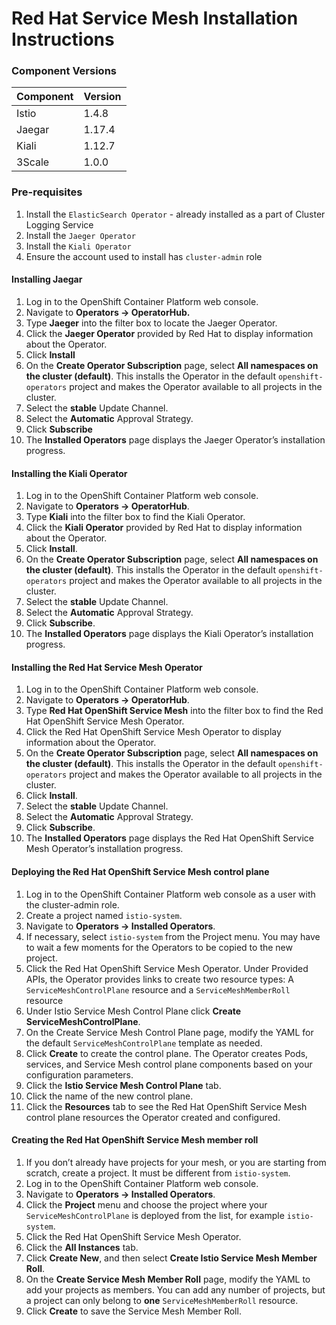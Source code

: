 # Red Hat Service Mesh Installation Instructions

### Component Versions

|**Component**|**Version**|
|-------------|-----------|
| Istio       |   1.4.8   |
| Jaegar      |   1.17.4  |
| Kiali       |   1.12.7  |
| 3Scale      |   1.0.0   |

### Pre-requisites

1. Install the `ElasticSearch Operator` - already installed as a part of Cluster Logging Service
2. Install the `Jaeger Operator`
3. Install the `Kiali Operator`
4. Ensure the account used to install has `cluster-admin` role

#### Installing Jaegar
1. Log in to the OpenShift Container Platform web console.
1. Navigate to **Operators → OperatorHub.**
1. Type **Jaeger** into the filter box to locate the Jaeger Operator.
1. Click the **Jaeger Operator** provided by Red Hat to display information about the Operator.
1. Click **Install**
1. On the **Create Operator Subscription** page, select **All namespaces on the cluster (default)**. This installs the Operator in the default `openshift-operators` project and makes the Operator available to all projects in the cluster.
1. Select the **stable** Update Channel.
1. Select the **Automatic** Approval Strategy.
1. Click **Subscribe**
1. The **Installed Operators** page displays the Jaeger Operator’s installation progress.


#### Installing the Kiali Operator

1. Log in to the OpenShift Container Platform web console.
1. Navigate to **Operators → OperatorHub**.
1. Type **Kiali** into the filter box to find the Kiali Operator.
1. Click the **Kiali Operator** provided by Red Hat to display information about the Operator.
1. Click **Install**.
1. On the **Create Operator Subscription** page, select **All namespaces on the cluster (default)**. This installs the Operator in the default `openshift-operators` project and makes the Operator available to all projects in the cluster.
1. Select the **stable** Update Channel.
1. Select the **Automatic** Approval Strategy.
1. Click **Subscribe**.
1. The **Installed Operators** page displays the Kiali Operator’s installation progress.

#### Installing the Red Hat Service Mesh Operator
1. Log in to the OpenShift Container Platform web console.
1. Navigate to **Operators → OperatorHub**.
1. Type **Red Hat OpenShift Service Mesh** into the filter box to find the Red Hat OpenShift Service Mesh Operator.
1. Click the Red Hat OpenShift Service Mesh Operator to display information about the Operator.
1. On the **Create Operator Subscription** page, select **All namespaces on the cluster (default)**. This installs the Operator in the default `openshift-operators` project and makes the Operator available to all projects in the cluster.
1. Click **Install**.
1. Select the **stable** Update Channel.
1. Select the **Automatic** Approval Strategy.
1. Click **Subscribe**.
1. The **Installed Operators** page displays the Red Hat OpenShift Service Mesh Operator’s installation progress.

#### Deploying the Red Hat OpenShift Service Mesh control plane

1. Log in to the OpenShift Container Platform web console as a user with the cluster-admin role.
1. Create a project named `istio-system`.
1. Navigate to **Operators → Installed Operators**.
1. If necessary, select `istio-system` from the Project menu. You may have to wait a few moments for the Operators to be copied to the new project.
1. Click the Red Hat OpenShift Service Mesh Operator. Under Provided APIs, the Operator provides links to create two resource types: A `ServiceMeshControlPlane` resource and a `ServiceMeshMemberRoll` resource
1. Under Istio Service Mesh Control Plane click **Create ServiceMeshControlPlane**.
1. On the Create Service Mesh Control Plane page, modify the YAML for the default `ServiceMeshControlPlane` template as needed.
1. Click **Create** to create the control plane. The Operator creates Pods, services, and Service Mesh control plane components based on your configuration parameters.
1. Click the **Istio Service Mesh Control Plane** tab.
1. Click the name of the new control plane.
1. Click the **Resources** tab to see the Red Hat OpenShift Service Mesh control plane resources the Operator created and configured.

#### Creating the Red Hat OpenShift Service Mesh member roll

1. If you don’t already have projects for your mesh, or you are starting from scratch, create a project. It must be different from `istio-system`.
1. Log in to the OpenShift Container Platform web console.
1. Navigate to **Operators → Installed Operators**.
1. Click the **Project** menu and choose the project where your `ServiceMeshControlPlane` is deployed from the list, for example `istio-system`.
1. Click the Red Hat OpenShift Service Mesh Operator.
1. Click the **All Instances** tab.
1. Click **Create New**, and then select **Create Istio Service Mesh Member Roll**.
1. On the **Create Service Mesh Member Roll** page, modify the YAML to add your projects as members. You can add any number of projects, but a project can only belong to **one** `ServiceMeshMemberRoll` resource.
1. Click **Create** to save the Service Mesh Member Roll.

